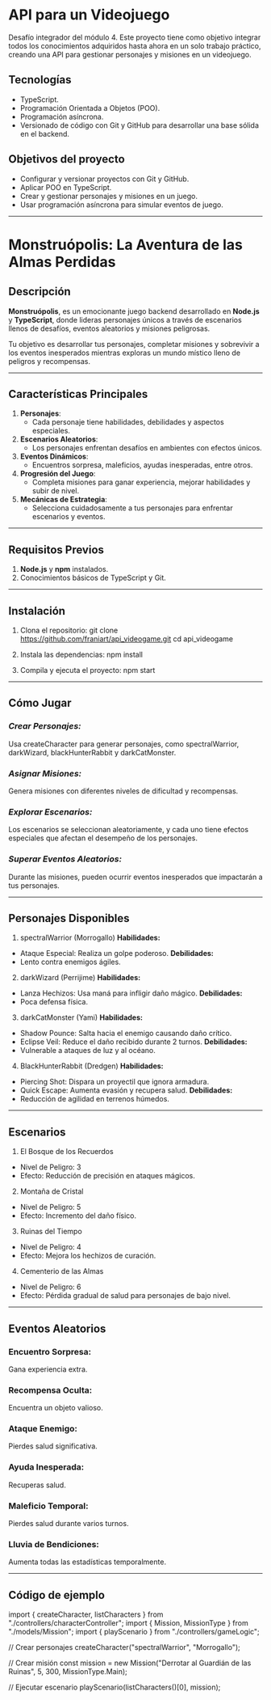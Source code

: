 # API para un Videojuego
Desafío integrador del módulo 4. Este proyecto tiene como objetivo integrar
todos los conocimientos adquiridos hasta ahora en un solo trabajo práctico, creando una API para
gestionar personajes y misiones en un videojuego.

## Tecnologías
- TypeScript.
- Programación Orientada a Objetos (POO).
- Programación asíncrona.
- Versionado de código con Git y GitHub para desarrollar
una base sólida en el backend.

## Objetivos del proyecto
- Configurar y versionar proyectos con Git y GitHub.
- Aplicar POO en TypeScript.
- Crear y gestionar personajes y misiones en un juego.
- Usar programación asíncrona para simular eventos de juego.

---------------------------------------------------------------------------------------------------

# **Monstruópolis: La Aventura de las Almas Perdidas**

## **Descripción**
**Monstruópolis**, es un emocionante juego backend desarrollado en **Node.js** y **TypeScript**, donde lideras personajes únicos a través de escenarios llenos de desafíos, eventos aleatorios y misiones peligrosas. 

Tu objetivo es desarrollar tus personajes, completar misiones y sobrevivir a los eventos inesperados mientras exploras un mundo místico lleno de peligros y recompensas.

---

## **Características Principales**

1. **Personajes**: 
   - Cada personaje tiene habilidades, debilidades y aspectos especiales.
2. **Escenarios Aleatorios**:
   - Los personajes enfrentan desafíos en ambientes con efectos únicos.
3. **Eventos Dinámicos**:
   - Encuentros sorpresa, maleficios, ayudas inesperadas, entre otros.
4. **Progresión del Juego**:
   - Completa misiones para ganar experiencia, mejorar habilidades y subir de nivel.
5. **Mecánicas de Estrategia**:
   - Selecciona cuidadosamente a tus personajes para enfrentar escenarios y eventos.

---

## **Requisitos Previos**

1. **Node.js** y **npm** instalados.
2. Conocimientos básicos de TypeScript y Git.

---

## **Instalación**
1. Clona el repositorio:
   git clone https://github.com/franiart/api_videogame.git
   cd api_videogame

2. Instala las dependencias:
    npm install

3. Compila y ejecuta el proyecto:
    npm start

---

## **Cómo Jugar**

### *Crear Personajes:*
Usa createCharacter para generar personajes, como spectralWarrior, darkWizard, blackHunterRabbit y darkCatMonster.

### *Asignar Misiones:*
Genera misiones con diferentes niveles de dificultad y recompensas.

### *Explorar Escenarios:*
Los escenarios se seleccionan aleatoriamente, y cada uno tiene efectos especiales que afectan el desempeño de los personajes.

### *Superar Eventos Aleatorios:*
Durante las misiones, pueden ocurrir eventos inesperados que impactarán a tus personajes.

---

## Personajes Disponibles
1. spectralWarrior (Morrogallo)
**Habilidades:**
- Ataque Especial: Realiza un golpe poderoso.
**Debilidades:**
- Lento contra enemigos ágiles.

2. darkWizard (Perrijime)
**Habilidades:**
- Lanza Hechizos: Usa maná para infligir daño mágico.
**Debilidades:**
- Poca defensa física.

3. darkCatMonster (Yami)
**Habilidades:**
- Shadow Pounce: Salta hacia el enemigo causando daño crítico.
- Eclipse Veil: Reduce el daño recibido durante 2 turnos.
**Debilidades:**
- Vulnerable a ataques de luz y al océano.

4. BlackHunterRabbit (Dredgen)
**Habilidades:**
- Piercing Shot: Dispara un proyectil que ignora armadura.
- Quick Escape: Aumenta evasión y recupera salud.
**Debilidades:**
- Reducción de agilidad en terrenos húmedos.

---

## Escenarios
1. El Bosque de los Recuerdos
- Nivel de Peligro: 3
- Efecto: Reducción de precisión en ataques mágicos.
2. Montaña de Cristal
- Nivel de Peligro: 5
- Efecto: Incremento del daño físico.
3. Ruinas del Tiempo
- Nivel de Peligro: 4
- Efecto: Mejora los hechizos de curación.
4. Cementerio de las Almas
- Nivel de Peligro: 6
- Efecto: Pérdida gradual de salud para personajes de bajo nivel.

---

## Eventos Aleatorios

### Encuentro Sorpresa:
Gana experiencia extra.

### Recompensa Oculta:
Encuentra un objeto valioso.

### Ataque Enemigo:
Pierdes salud significativa.

### Ayuda Inesperada:
Recuperas salud.

### Maleficio Temporal:
Pierdes salud durante varios turnos.

### Lluvia de Bendiciones:
Aumenta todas las estadísticas temporalmente.

---

## Código de ejemplo
import { createCharacter, listCharacters } from "./controllers/characterController";
import { Mission, MissionType } from "./models/Mission";
import { playScenario } from "./controllers/gameLogic";

// Crear personajes
createCharacter("spectralWarrior", "Morrogallo");

// Crear misión
const mission = new Mission("Derrotar al Guardián de las Ruinas", 5, 300, MissionType.Main);

// Ejecutar escenario
playScenario(listCharacters()[0], mission);